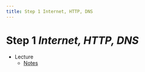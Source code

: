```yaml
---
title: Step 1 Internet, HTTP, DNS
---
```


# Step 1 *Internet, HTTP, DNS*

- Lecture
    * [Notes](../../notes/1/)